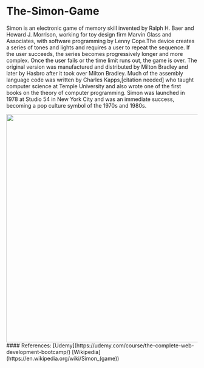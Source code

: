 <h1 text-align="justify"> The-Simon-Game </h1>
<p text-align="justify">Simon is an electronic game of memory skill invented by Ralph H. Baer and Howard J. Morrison, working for toy design firm Marvin Glass and Associates, with software programming by Lenny Cope.The device creates a series of tones and lights and requires a user to repeat the sequence. If the user succeeds, the series becomes progressively longer and more complex. Once the user fails or the time limit runs out, the game is over. The original version was manufactured and distributed by Milton Bradley and later by Hasbro after it took over Milton Bradley. Much of the assembly language code was written by Charles Kapps,[citation needed] who taught computer science at Temple University and also wrote one of the first books on the theory of computer programming. Simon was launched in 1978 at Studio 54 in New York City and was an immediate success, becoming a pop culture symbol of the 1970s and 1980s.</p>
<img height="600" width="600" src="https://upload.wikimedia.org/wikipedia/commons/thumb/c/cd/Simon_Electronic_Game.jpg/1024px-Simon_Electronic_Game.jpg">
#### References:
[Udemy](https://udemy.com/course/the-complete-web-development-bootcamp/)
[Wikipedia](https://en.wikipedia.org/wiki/Simon_(game))
